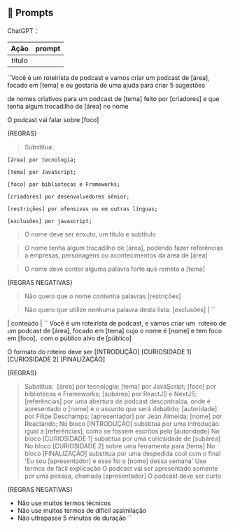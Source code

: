 ## 🧠 Prompts


ChatGPT：

|   Ação   | prompt                                                                                                                                                                                                                                                                         |
| :------: | ------------------------------------------------------------------------------------------------------------------------------------------------------------------------------------------------------------------------------------------------------------------------------ |
|  título  | 
``Você é um roteirista de podcast e vamos criar um podcast de [área], focado em [tema] e eu gostaria de uma ajuda para criar 5 sugestões

de nomes criativos para um podcast de [tema] feito por [criadores] e que tenha algum trocadilho de [área] no nome



O podcast vai falar sobre [foco]



{REGRAS}

>Substitua: 

	[área] por tecnologia;

	[tema] por JavaScript;

	[foco] por bibliotecas e Frameworks;

	[criadores] por desenvolvedores sênior;

	[restrições] por ofensivas ou em outras línguas;

	[exclusões] por javascript;

>O nome deve ser enxuto, um título e subtítulo

>O nome tenha algum trocadilho de [área], podendo fazer referências a empresas, personagens ou acontecimentos da área de [área]

>O nome deve conter alguma palavra forte que remeta a [tema]



{REGRAS NEGATIVAS}

>Não quero que o nome contenha palavras [restrições]

>Não quero que utilize nenhuma palavra desta lista: [exclusões] |
``
                                                   
| conteúdo |
`` Você é um roteirista de podcast, e vamos criar um  roteiro de um podcast de [área], focado em [tema] cujo o nome é [nome] e tem foco em [foco],  com o público alvo de [público]

O formato do roteiro deve ser
[INTRODUÇÃO]
[CURIOSIDADE 1]
[CURIOSIDADE 2]
[FINALIZAÇÃO]

{REGRAS}
>Substitua: 
	[área] por tecnologia;
	[tema] por JavaScript;
	[foco] por bibliotecas e Frameworks;
	[subárea] por ReactJS e NextJS;
	[referências] por uma abertura de podcast descontraída, onde é apresentado o [nome] e o assunto que será debatido;
	[autoridade] por Filipe Deschamps;
	[apresentador] por Jean Almeida;
	[nome] por Reactando;
> No bloco [INTRODUÇÃO] substitua por uma introdução igual a [referências], como se fossem escritos pelo [autoridade]
> No bloco [CURIOSIDADE 1] substitua por uma curiosidade de [subárea]
> No bloco [CURIOSIDADE 2] sobre uma ferramenta para [tema]
> No bloco [FINALIZAÇÃO] substitua por uma despedida cool com o final 'Eu sou [apresentador] e esse foi o [nome] dessa semana'
> Use termos de fácil explicação
> O podcast vai ser apresentado somente por uma pessoa, chamada [apresentador]
> O podcast deve ser curto

{REGRAS NEGATIVAS}

- Não use muitos termos técnicos
- Não use muitos termos de difícil assimilação
- Não ultrapasse 5 minutos de duração
``
